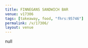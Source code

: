 ```yaml
---
title: FINNEGANS SANDWICH BAR
venue: v17306
tags: [takeaway, food, "fhrs:95746"]
permalink: /v/17306/
layout: venue
---
```

null